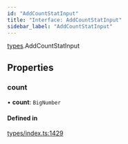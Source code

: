 ```yaml
---
id: "AddCountStatInput"
title: "Interface: AddCountStatInput"
sidebar_label: "AddCountStatInput"
---
```


[types](../../../modules/Types/Types.md).AddCountStatInput

## Properties

### count

• **count**: `BigNumber`

#### Defined in

[types/index.ts:1429](https://github.com/PolymeshAssociation/polymesh-sdk/blob/b6f9fb883/src/types/index.ts#L1429)
